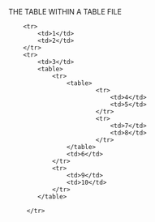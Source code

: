  THE TABLE WITHIN A TABLE FILE


<table>
		
  		<tr>
  			<td>1</td>
    		<td>2</td>
  		</tr>
  		<tr>
			<td>3</td>
			<table>
			    <tr>
			    	<table>
			    			<tr>
			    				<td>4</td>
			    				<td>5</td>
			    			</tr>
			    			<tr>
			    				<td>7</td>
			    				<td>8</td>
			    			</tr>
			    	</table> 
			   		<td>6</td>
		    	</tr>
		    	<tr>
		    		<td>9</td>
		    		<td>10</td>
		    	</tr>	
			</table>
			    
         </tr>
</table>


    		
  			